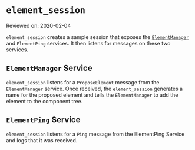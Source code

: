 # `element_session`

Reviewed on: 2020-02-04

`element_session` creates a sample session that exposes the [`ElementManager`](//sdk/fidl/fuchsia.session/element_manager.fidl) and `ElementPing` services. It then listens for messages on these two services.

## `ElementManager` Service

`element_session` listens for a `ProposeElement` message from the `ElementManager` service. Once received, the `element_session` generates a name for the proposed element and tells the `ElementManager` to add the element to the component tree.

## `ElementPing` Service

`element_session` listens for a `Ping` message from the ElementPing Service and logs that it was received.
